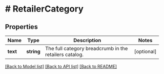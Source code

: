 # # RetailerCategory

## Properties

Name | Type | Description | Notes
------------ | ------------- | ------------- | -------------
**text** | **string** | The full category breadcrumb in the retailers catalog. | [optional]

[[Back to Model list]](../../README.md#models) [[Back to API list]](../../README.md#endpoints) [[Back to README]](../../README.md)
